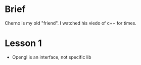 # Brief
Cherno is my old "friend". I watched his viedo of c++ for times. 

# Lesson 1
- Opengl is an interface, not specific lib